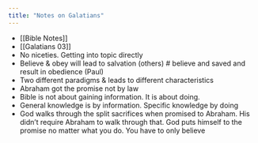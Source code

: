 ```yaml
---
title: "Notes on Galatians"
---
```


- [[Bible Notes]]
- [[Galatians 03]]
- No niceties. Getting into topic directly
- Believe & obey will lead to salvation (others) # believe and saved and result in obedience (Paul)
- Two different paradigms & leads to different characteristics
- Abraham got the promise not by law
- Bible is not about gaining information. It is about doing.
- General knowledge is by information. Specific knowledge by doing
- God walks through the split sacrifices when promised to Abraham. His didn’t require Abraham to walk through that. God puts himself to the promise no matter what you do. You have to only believe